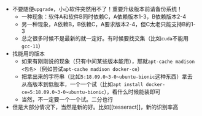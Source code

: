 - 不要随便`upgrade`，小心软件突然用不了！重要升级版本前请备份系统！
  - 一种现象：软件A和软件B同时依赖C，A依赖版本1-3，B依赖版本2-4
  - 另一种现象，A依赖B，B依赖C，A要求版本2-4，但C太老只能支持B的1-3
  - 总之很多时候不是最新的就一定好。有时候要找交集（比如`cuda`不能用`gcc-11`）
- 找能用的版本
  - 如果有刚刚说的现象（只有中间某些版本能用），那就`apt-cache madison <包名>`（例如尝试`apt-cache madison docker-ce`）
  - 把拿出来的字符串（比如`5:18.09.0~3-0~ubuntu-bionic`这种东西）拿去从高版本到低版本，一个一个试（比如`apt install docker-ce=5:18.09.0~3-0~ubuntu-bionic`），看什么时候能装即可
  - 当然，不一定要一个一个试。二分也行
- 但是大部分情况下，当然是新的好。比如[[tesseract]]，新的识别率高